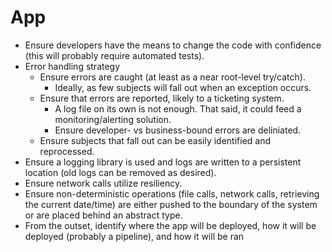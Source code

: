 # App

- Ensure developers have the means to change the code with confidence (this
will probably require automated tests).
- Error handling strategy
    - Ensure errors are caught (at least as a near root-level try/catch).
        - Ideally, as few subjects will fall out when an exception occurs.
    - Ensure that errors are reported, likely to a ticketing system.
        - A log file on its own is not enough. That said, it could feed a
        monitoring/alerting solution.
        - Ensure developer- vs business-bound errors are deliniated.
    - Ensure subjects that fall out can be easily identified and reprocessed.
- Ensure a logging library is used and logs are written to a persistent
location (old logs can be removed as desired).
- Ensure network calls utilize resiliency.
- Ensure non-deterministic operations (file calls, network calls, retrieving
the current date/time) are either pushed to the boundary of the system or are
placed behind an abstract type.
- From the outset, identify where the app will be deployed, how it will be
deployed (probably a pipeline), and how it will be ran

